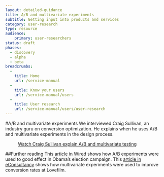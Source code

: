 ```yaml
---
layout: detailed-guidance
title: A/B and multivariate experiments
subtitle: Getting input into products and services
category: user-research
type: resource
audience:
    primary: user-researchers
status: draft
phases:
  - discovery
  - alpha
  - beta
breadcrumbs:
  -
    title: Home
    url: /service-manual
  -
    title: Know your users
    url: /service-manual/users
  -
    title: User research
    url: /service-manual/users/user-research
---
```


#A/B and multivariate experiments
We interviewed Craig Sullivan, an industry guru on conversion optimization. He explains when he uses A/B and multivariate experiments in the design process.

<figure class="media-player-wrapper video">
  <a href="https://www.youtube.com/watch?v=mS0RKEUPnLA">Watch Craig Sullivan explain A/B and multivariate testing</a>
</figure>

##Further reading
This [article in Wired](http://www.wired.com/business/2012/04/ff_abtesting/all/1) shows how A/B experiments were used to good effect in Obama’s election campaign.
This [article in eConsultancy](http://econsultancy.com/uk/blog/2454-q-a-lovefilm-s-craig-sullivan-on-a-b-and-multi-variate-testing) shows how multivariate experiments were used to improve conversion rates at Lovefilm.
